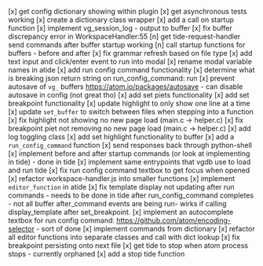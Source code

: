 [x] get config dictionary showing within plugin
[x] get asynchronous tests working
[x] create a dictionary class wrapper
[x] add a call on startup function
[x] implement vg_session_log - output to buffer
[x] fix buffer discrepancy error in WorkspaceHandler:55
[n] get tide-request-handler send commands after buffer startup working
[n] call startup functions for buffers - before and after
[x] fix grammar refresh based on file type
[x] add text input and click/enter event to run into modal
[x] rename modal variable names in atide
[x] add run config command functionality
[x] determine what is breaking json return string on run_config_command: run
[x] prevent autosave of `vg_` buffers https://atom.io/packages/autosave - can disable autosave in config (not great tho)
[x] add set piets functionality
[x] add set breakpoint functionality
[x] update highlight to only show one line at a time
[x] update `set_buffer` to switch between files when stepping into a function
[x] fix highlight not showing no new page load (main.c -> helper.c)
[x] fix breakpoint piet not removing no new page load (main.c -> helper.c)
[x] add log toggling class
[x] add set highlight functionality to buffer
[x] add a `run_config_command` function
[x] send responses back through python-shell 
[x] implement before and after startup commands (or look at implementing in tide) - done in tide
[x] implement same entrypoints that vgdb use to load and run tide
[x] fix run config command textbox to get focus when opened
[x] refactor workspace-handler.js into smaller functions
[x] implement `editor_function` in atide
[x] fix template display not updating after run commands - needs to be done in tide after run_config_command completes
    - not all buffer after_command events are being run-  wirks if calling display_template after set_breakpoint.
[x] implement an autocomplete textbox for run config command: https://github.com/atom/encoding-selector - sort of done
[x] implement commands from dictionary
[x] refactor all editor functions into separate classes and call with dict lookup
[x] fix breakpoint persisting onto next file
[x] get tide to stop when atom process stops - currently orphaned
[x] add a stop tide function
